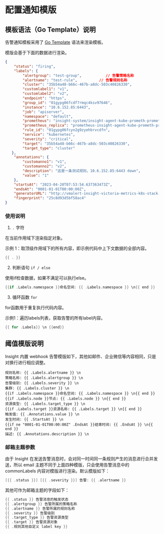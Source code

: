 # 配置通知模版

## 模板语法（Go Template）说明

告警通知模板采用了 [Go Template](https://pkg.go.dev/text/template) 语法来渲染模板。

模版会基于下面的数据进行渲染。

```json
{
    "status": "firing",
    "labels": {
        "alertgroup": "test-group",           // 告警策略名称
        "alertname": "test-rule",          // 告警规则名称
        "cluster": "35b54a48-b66c-467b-a8dc-503c40826330",
        "customlabel1": "v1",
        "customlabel2": "v2",
        "endpoint": "https",
        "group_id": "01gypg06fcdf7rmqc4ksv97646",
        "instance": "10.6.152.85:6443",
        "job": "apiserver",
        "namespace": "default",
        "prometheus": "insight-system/insight-agent-kube-prometh-prometheus",
        "prometheus_replica": "prometheus-insight-agent-kube-prometh-prometheus-0",
        "rule_id": "01gypg06fcyn2g9zyehbrvcdfn",
        "service": "kubernetes",
        "severity": "critical",
        "target": "35b54a48-b66c-467b-a8dc-503c40826330",
        "target_type": "cluster"
   },
    "annotations": {
        "customanno1": "v1",
        "customanno2": "v2",
        "description": "这是一条测试规则，10.6.152.85:6443 down",
        "value": "1"
    },
    "startsAt": "2023-04-20T07:53:54.637363473Z",
    "endsAt": "0001-01-01T00:00:00Z",
    "generatorURL": "http://vmalert-insight-victoria-metrics-k8s-stack-df987997b-npsl9:8080/vmalert/alert?group_id=16797738747470868115&alert_id=10071735367745833597",
    "fingerprint": "25c8d93d5bf58ac4"
}
```

### 使用说明

1. `.` 字符

在当前作用域下渲染指定对象。

示例 1：取顶级作用域下的所有内容，即示例代码中上下文数据的全部内容。

```go
{{ . }}
```

2. 判断语句 `if / else`

使用if检查数据，如果不满足可以执行else。

```go
{{if .Labels.namespace }}命名空间: {{ .Labels.namespace }} \n{{ end }}
```

3. 循环函数 `for`

for函数用于重复执行代码内容。

示例1：遍历labels列表，获取告警的所有label内容。

```go
{{ for .Labels}} \n {{end}}
```

## 阈值模版说明

Insight 内置 webhook 告警模版如下，其他如邮件、企业微信等内容相同，只是对换行进行相应调整。

```
规则名称: {{ .Labels.alertname }} \n
策略名称: {{ .Labels.alertgroup }} \n
告警级别: {{ .Labels.severity }} \n
集群: {{ .Labels.cluster }} \n
{{if .Labels.namespace }}命名空间: {{ .Labels.namespace }} \n{{ end }}
{{if .Labels.node }}节点: {{ .Labels.node }} \n{{ end }}
资源类型: {{ .Labels.target_type }} \n
{{if .Labels.target }}资源名称: {{ .Labels.target }} \n{{ end }}
触发值: {{ .Annotations.value }} \n
发生时间: {{ .StartsAt }} \n
{{if ne "0001-01-01T00:00:00Z" .EndsAt }}结束时间: {{ .EndsAt }} \n{{ end }}
描述: {{ .Annotations.description }} \n
```

### 邮箱主题参数

由于 Insight 在发送告警消息时，会对同一时间同一条规则产生的消息进行合并发送，所以 email 主题不同于上面四种模版，只会使用告警消息中的 commonLabels 内容对模版进行渲染。默认模版如下：

```go
[{{ .status }}] [{{ .severity }}] 告警: {{ .alertname }}
```

其他可作为邮箱主题的字段如下：

```go
{{ .status }} 告警消息的触发状态
{{ .alertgroup }} 告警所属的策略名称
{{ .alertname }} 告警所属的规则名称
{{ .severity }} 告警级别
{{ .target_type }} 告警资源类型
{{ .target }} 告警资源对象
{{ .规则其他自定义 label key }}
```
